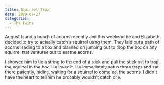 ```yaml
---
title: Squirrel Trap
date: 2009-07-27
categories: 
  - The Twins
---
```


August found a bunch of acorns recently and this weekend he and Elizabeth decided to try to actually catch a squirrel using them. They laid out a path of acorns leading to a box and planned on jumping out to drop the box on any squirrel that ventured out to eat the acorns.

I showed him to tie a string to the end of a stick and pull the stick out to trap the squirrel in the box. He loved it. He immediately setup three traps and sat there patiently, hiding, waiting for a squirrel to come eat the acorns. I didn't have the heart to tell him he probably wouldn't catch one.
